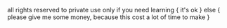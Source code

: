 all rights reserved to private use only
if you need learning
{ it's ok }
else
{ please give me some money, because this cost a lot of time to make }
